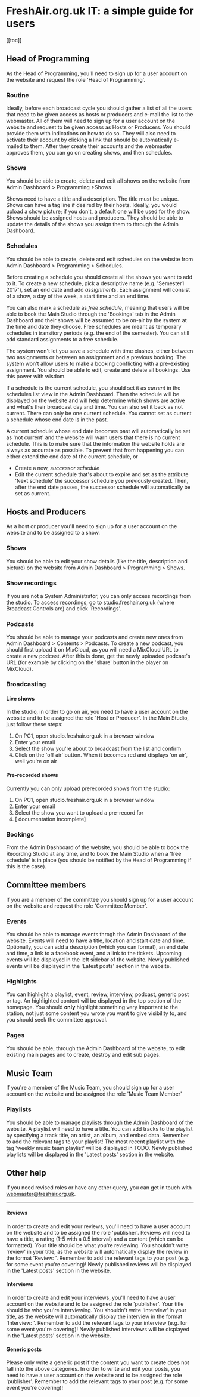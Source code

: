 # FreshAir.org.uk IT: a simple guide for users
[[toc]]
## Head of Programming
As the Head of Programming, you'll need to sign up for a user account on the website and request the role 'Head of Programming'.

### Routine
Ideally, before each broadcast cycle you should gather a list of all the users that need to be given access as hosts or producers and e-mail the list to the webmaster. All of them will need to sign up for a user account on the website and request to be given access as Hosts or Producers. You should provide them with indications on how to do so. They will also need to activate their account by clicking a link that should be automatically e-mailed to them. After they create their accounts and the webmaster approves them, you can go on creating shows, and then schedules.

###  Shows
You should be able to create, delete and edit all shows on the website from Admin Dashboard > Programming >Shows

Shows need to have a title and a description. The title must be unique. Shows can have a tag line if desired by their hosts. Ideally, you would upload a show picture; if you don't, a default one will be used for the show. Shows should be assigned hosts and producers. They should be able to update the details of the shows you assign them to through the Admin Dashboard.

### Schedules
You should be able to create, delete and edit schedules on the website from Admin Dashboard > Programming > Schedules.

Before creating a schedule you should create all the shows you want to add to it.
To create a new schedule, pick a descriptive name (e.g. 'Semester1 2017'), set an end date and add *assignments*. Each assignment will consist of a show, a day of the week, a start time and an end time.

You can also mark a schedule as *free schedule*, meaning that users will be able to book the Main Studio through the 'Bookings' tab in the Admin Dashboard and their shows will be assumed to be on-air by the system at the time and date they choose. Free schedules are meant as temporary schedules in transitory periods (e.g. the end of the semester). You can still add standard assignments to a free schedule.

The system won't let you save a schedule with time clashes, either between two assignments or between an assignment and a previous booking. The system won't allow users to make a booking conflicting with a pre-existing assignment. You should be able to edit, create and delete all bookings. Use this power with wisdom.

If a schedule is the current schedule, you should set it as *current* in the schedules list view in the Admin Dashboard. Then the schedule will be displayed on the website and will help determine which shows are active and what's their broadcast day and time. You can also set it back as not current. There can only be one current schedule. You cannot set as current a schedule whose end date is in the past.

A current schedule whose end date becomes past will automatically be set as 'not current' and the website will warn users that there is no current schedule. This is to make sure that the information the website holds are always as accurate as possible. To prevent that from happening you can either extend the end date of the current schedule, or
- Create a new, *successor schedule*
- Edit the current schedule that's about to expire and set as the attribute 'Next schedule' the successor schedule you previously created. Then, after the end date passes, the successor schedule will automatically be set as current.

## Hosts and Producers
As a host or producer you'll need to sign up for a user account on the website and to be assigned to a show.

### Shows
You should be able to edit your show details (like the title, description and picture) on the website from Admin Dashboard > Programming > Shows.


### Show recordings
If you are not a System Administrator, you can only access recordings from the studio.
To access recordings, go to studio.freshair.org.uk (where Broadcast Controls are) and click 'Recordings'.

### Podcasts
You should be able to manage your podcasts and create new ones from Admin Dashboard > Contents > Podcasts. To create a new podcast, you should first upload it on MixCloud, as you will need a MixCloud URL to create a new podcast. After this is done, get the newly uploaded podcast's URL (for example by clicking on the 'share' button in the player on MixCloud). 

### Broadcasting
#### Live shows
In the studio, in order to go on air,  you need to have a user account on the website and to be assigned the role 'Host or Producer'.
In the Main Studio, just follow these steps:
1. On PC1, open studio.freshair.org.uk in a browser window
2. Enter your email
3. Select the show you're about to broadcast from the list and confirm
4. Click on the 'off air' button. When it becomes red and displays 'on air', well you're on air

#### Pre-recorded shows
Currently you can only upload prerecorded shows from the studio:
1. On PC1, open studio.freshair.org.uk in a browser window
2. Enter your email
3. Select the show you want to upload a pre-record for
4. [ documentation incomplete]

### Bookings
From the Admin Dashboard of the website, you should be able to book the Recording Studio at any time, and to book the Main Studio when a 'free schedule' is in place (you should be notified by the Head of Programming if this is the case).

## Committee members
If you are a member of the committee you should sign up for a user account on the website and request the role 'Committee Member'.

### Events
You should be able to manage events throgh the Admin Dashboard of the website.
Events will need to have a title, location and start date and time. Optionally, you can add a description (which you can format), an end date and time, a link to a facebook event, and a link to the tickets.
Upcoming events will be displayed in the left sidebar of the website. Newly published events will be displayed in the 'Latest posts' section in the website.

### Highlights
You can highlight a playlist, event, review, interview, podcast, generic post or tag. An highlighted content will be displayed in the top section of the homepage. You should **only** highlight something very important to the station, not just some content you wrote you want to give visibility to, and you should seek the committee approval.

### Pages
You should be able, through the Admin Dashboard of the website, to edit existing main pages and to create, destroy and edit sub pages.


## Music Team
If you're a member of the Music Team, you should sign up for a user account on the website and be assigned the role 'Music Team Member'
### Playlists
You should be able to manage playlists through the Admin Dashboard of the website.
A playlist will need to have a title. You can add tracks to the playlist by specifying a track title, an artist, an album, and embed data. Remember to add the relevant tags to your playlist! The most recent playlist with the tag 'weekly music team playlist' will be displayed in TODO.
Newly published playlists will be displayed in the 'Latest posts' section in the website.

## Other help
If you need revised roles  or have any other query, you can get in touch with webmaster@freshair.org.uk.

---------------------------------------------

#### Reviews
In order to create and edit your reviews, you'll need to have a user account on the website and to be assigned the role 'publisher'.
Reviews will need to have a title, a rating (1-5 with a 0.5 interval) and a content (which can be formatted). Your title should be what you're reviewing. You shouldn't write 'review' in your title, as the website will automatically display the review in the format 'Review: <your title>'. Remember to add the relevant tags to your post (e.g. for some event you're covering)!
Newly published reviews will be displayed in the 'Latest posts' section in the website.

#### Interviews
In order to create and edit your interviews, you'll need to have a user account on the website and to be assigned the role 'publisher'. Your title should be who you're interviewing. You shouldn't write 'interview' in your title, as the website will automatically display the interview in the format 'Interview: <your title>'. Remember to add the relevant tags to your interview (e.g. for some event you're covering)!
Newly published interviews will be displayed in the 'Latest posts' section in the website.

#### Generic posts
Please only write a generic post if the content you want to create does not fall into the above categories.
In order to write and edit your posts, you need to have a user account on the website and to be assigned the role 'publisher'.
Remember to add the relevant tags to your post (e.g. for some event you're covering)!




